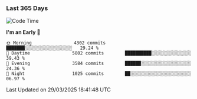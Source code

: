 ### Last 365 Days
<!--START_SECTION:waka-->
![Code Time](http://img.shields.io/badge/Code%20Time-928%20hrs%2041%20mins-blue)

**I'm an Early 🐤** 

```text
🌞 Morning                4302 commits        ███████░░░░░░░░░░░░░░░░░░   29.24 % 
🌆 Daytime                5802 commits        ██████████░░░░░░░░░░░░░░░   39.43 % 
🌃 Evening                3584 commits        ██████░░░░░░░░░░░░░░░░░░░   24.36 % 
🌙 Night                  1025 commits        ██░░░░░░░░░░░░░░░░░░░░░░░   06.97 % 
```



 Last Updated on 29/03/2025 18:41:48 UTC
<!--END_SECTION:waka-->

<!--
**BrianCurliss/BrianCurliss** is a ✨ _special_ ✨ repository because its `README.md` (this file) appears on your GitHub profile.

Here are some ideas to get you started:

- 🔭 I’m currently working on ...
- 🌱 I’m currently learning ...
- 👯 I’m looking to collaborate on ...
- 🤔 I’m looking for help with ...
- 💬 Ask me about ...
- 📫 How to reach me: ...
- 😄 Pronouns: ...
- ⚡ Fun fact: ...
-->
